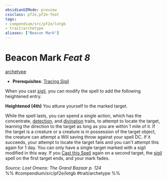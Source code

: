 ```yaml
---
obsidianUIMode: preview
cssclass: pf2e,pf2e-feat
tags:
- compendium/src/pf2e/lotgb
- trait/archetype
aliases: ["Beacon Mark"]
---
```

# Beacon Mark  *Feat 8*  
[archetype](../../Rules/traits/archetype.md)  

- **Prerequisites**: [Tracing Sigil](tracing-sigil-lotgb.md)

When you cast [sigil](../spells/sigil.md), you can modify the spell to add the following heightened entry.

**Heightened (4th)** You attune yourself to the marked target.

While the spell lasts, you can spend a single action, which has the concentrate, [detection](../../Rules/traits/detection.md), and [divination](../../Rules/traits/divination.md) traits, to attempt to locate the target, learning the direction to the target as long as you are within 1 mile of it. If the target is a creature or a creature is in possession of the target object, the creature can attempt a Will saving throw against your spell DC. If it succeeds, your attempt to locate the target fails and you can't attempt this again for 1 day. You can only have a single target marked with a sigil modified in this way. If you [Cast this Spell](../../Rules/actions/cast-a-spell.md) again on a second target, the [sigil](../spells/sigil.md) spell on the first target ends, and your mark fades.

*Source: Lost Omens: The Grand Bazaar p. 124*  
%% #compendium/src/pf2e/lotgb #trait/archetype %%